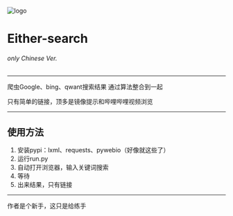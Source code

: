 ![logo](https://user-images.githubusercontent.com/101497510/160233259-ee82a8df-f109-48ef-8ee6-c2e4e4250b57.png)
# Either-search
###### only Chinese Ver.

---

爬虫Google、bing、qwant搜索结果
通过算法整合到一起

只有简单的链接，顶多是镜像提示和哔哩哔哩视频浏览

---

## 使用方法
1. 安装pypi：lxml、requests、pywebio（好像就这些了）
2. 运行run.py
3. 自动打开浏览器，输入关键词搜索
4. 等待
5. 出来结果，只有链接

---
作者是个新手，这只是给练手
